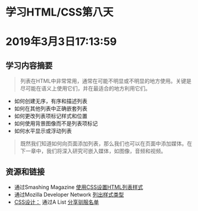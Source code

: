 # 学习HTML/CSS第八天

# 2019年3月3日17:13:59

## 学习内容摘要

> 列表在HTML中非常常用，通常在可能不明显或不明显的地方使用。关键是尽可能在语义上使用它们，并在最适合的地方利用它们。

+ 如何创建无序，有序和描述列表
+ 如何在其他列表中正确嵌套列表
+ 如何更改列表项标记样式和位置
+ 如何使用背景图像而不是列表项标记
+ 如何水平显示或浮动列表

> 既然我们知道如何向页面添加列表，那么我们也可以在页面中添加媒体。在下一章中，我们将深入研究可嵌入媒体，如图像，音频和视频。

## 资源和链接

+ 通过Smashing Magazine [使用CSS设置HTML列表样式][1]
+ 通过Mozilla Developer Network [列出样式类型][2]
+ [CSS设计：][3] 通过A List [分享驯服名单][4]

[1]:http://www.smashingmagazine.com/2009/12/11/styling-html-lists-with-css-techniques-and-resources/
[2]:https://developer.mozilla.org/en-US/docs/Web/CSS/list-style-type
[3]:http://alistapart.com/article/taminglists
[4]:http://alistapart.com/article/taminglists